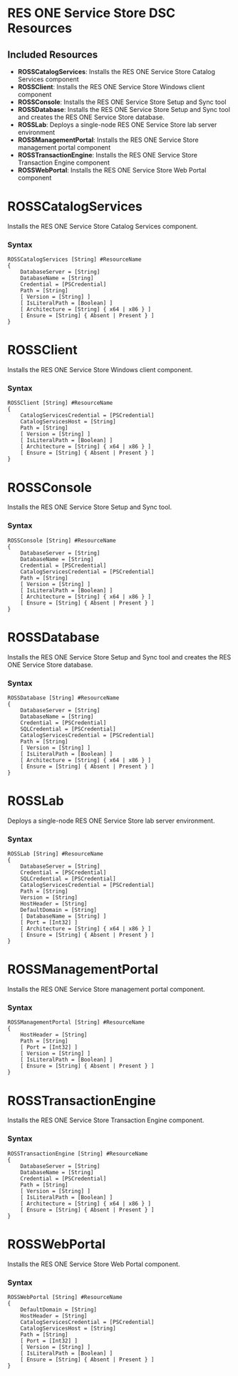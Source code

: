 RES ONE Service Store DSC Resources
===================================
## Included Resources
* **ROSSCatalogServices**: Installs the RES ONE Service Store Catalog Services component
* **ROSSClient**: Installs the RES ONE Service Store Windows client component
* **ROSSConsole**: Installs the RES ONE Service Store Setup and Sync tool
* **ROSSDatabase**: Installs the RES ONE Service Store Setup and Sync tool and creates the RES ONE Service Store database.
* **ROSSLab**: Deploys a single-node RES ONE Service Store lab server environment
* **ROSSManagementPortal**: Installs the RES ONE Service Store management portal component
* **ROSSTransactionEngine**: Installs the RES ONE Service Store Transaction Engine component
* **ROSSWebPortal**: Installs the RES ONE Service Store Web Portal component

ROSSCatalogServices
===================
Installs the RES ONE Service Store Catalog Services component.
### Syntax
```
ROSSCatalogServices [String] #ResourceName
{
    DatabaseServer = [String]
    DatabaseName = [String]
    Credential = [PSCredential]
    Path = [String]
    [ Version = [String] ]
    [ IsLiteralPath = [Boolean] ]
    [ Architecture = [String] { x64 | x86 } ]
    [ Ensure = [String] { Absent | Present } ]
}

```

ROSSClient
===================
Installs the RES ONE Service Store Windows client component.
### Syntax
```
ROSSClient [String] #ResourceName
{
    CatalogServicesCredential = [PSCredential]
    CatalogServicesHost = [String]
    Path = [String]
    [ Version = [String] ]
    [ IsLiteralPath = [Boolean] ]
    [ Architecture = [String] { x64 | x86 } ]
    [ Ensure = [String] { Absent | Present } ]
}

```

ROSSConsole
===================
Installs the RES ONE Service Store Setup and Sync tool.
### Syntax
```
ROSSConsole [String] #ResourceName
{
    DatabaseServer = [String]
    DatabaseName = [String]
    Credential = [PSCredential]
    CatalogServicesCredential = [PSCredential]
    Path = [String]
    [ Version = [String] ]
    [ IsLiteralPath = [Boolean] ]
    [ Architecture = [String] { x64 | x86 } ]
    [ Ensure = [String] { Absent | Present } ]
}
```

ROSSDatabase
============
Installs the RES ONE Service Store Setup and Sync tool and creates the RES ONE Service Store database.
### Syntax
```
ROSSDatabase [String] #ResourceName
{
    DatabaseServer = [String]
    DatabaseName = [String]
    Credential = [PSCredential]
    SQLCredential = [PSCredential]
    CatalogServicesCredential = [PSCredential]
    Path = [String]
    [ Version = [String] ]
    [ IsLiteralPath = [Boolean] ]
    [ Architecture = [String] { x64 | x86 } ]
    [ Ensure = [String] { Absent | Present } ]
}
```

ROSSLab
=======
Deploys a single-node RES ONE Service Store lab server environment.
### Syntax
```
ROSSLab [String] #ResourceName
{
    DatabaseServer = [String]
    Credential = [PSCredential]
    SQLCredential = [PSCredential]
    CatalogServicesCredential = [PSCredential]
    Path = [String]
    Version = [String]
    HostHeader = [String]
    DefaultDomain = [String]
    [ DatabaseName = [String] ]
    [ Port = [Int32] ]
    [ Architecture = [String] { x64 | x86 } ]
    [ Ensure = [String] { Absent | Present } ]
}
```

ROSSManagementPortal
====================
Installs the RES ONE Service Store management portal component.
### Syntax
```
ROSSManagementPortal [String] #ResourceName
{
    HostHeader = [String]
    Path = [String]
    [ Port = [Int32] ]
    [ Version = [String] ]
    [ IsLiteralPath = [Boolean] ]
    [ Ensure = [String] { Absent | Present } ]
}
```

ROSSTransactionEngine
=====================
Installs the RES ONE Service Store Transaction Engine component.
### Syntax
```
ROSSTransactionEngine [String] #ResourceName
{
    DatabaseServer = [String]
    DatabaseName = [String]
    Credential = [PSCredential]
    Path = [String]
    [ Version = [String] ]
    [ IsLiteralPath = [Boolean] ]
    [ Architecture = [String] { x64 | x86 } ]
    [ Ensure = [String] { Absent | Present } ]
}
```

ROSSWebPortal
=============
Installs the RES ONE Service Store Web Portal component.
### Syntax
```
ROSSWebPortal [String] #ResourceName
{
    DefaultDomain = [String]
    HostHeader = [String]
    CatalogServicesCredential = [PSCredential]
    CatalogServicesHost = [String]
    Path = [String]
    [ Port = [Int32] ]
    [ Version = [String] ]
    [ IsLiteralPath = [Boolean] ]
    [ Ensure = [String] { Absent | Present } ]
}
```
